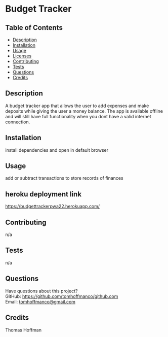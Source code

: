 # Budget Tracker

  

  ## Table of Contents
  * [Description](#description)
  * [Installation](#installation)
  * [Usage](#usage)
  * [Licenses](#licenses)
  * [Contributing](#contributing)
  * [Tests](#tests)
  * [Questions](#questions)
  * [Credits](#credits)

  ## Description
  A budget tracker app that allows the user to add expenses and make deposits while giving the user a money balance. The app is available offline and will still have full functionality when you dont have a valid internet connection.

  ## Installation
  install dependencies and open in default browser

  ## Usage
  add or subtract transactions to store records of finances 

  ## heroku deployment link 
  https://budgettrackerpwa22.herokuapp.com/

  ## Contributing
  n/a

  ## Tests
  n/a

  ## Questions
  Have questions about this project?  
  GitHub: https://github.com/tomhoffmanco/github.com  
  Email: tomhoffmanco@gmail.com

  ## Credits
  Thomas Hoffman
